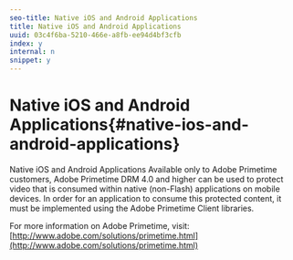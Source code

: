```yaml
---
seo-title: Native iOS and Android Applications
title: Native iOS and Android Applications
uuid: 03c4f6ba-5210-466e-a8fb-ee94d4bf3cfb
index: y
internal: n
snippet: y
---
```


# Native iOS and Android Applications{#native-ios-and-android-applications}

Native iOS and Android Applications Available only to Adobe Primetime customers, Adobe Primetime DRM 4.0 and higher can be used to protect video that is consumed within native (non-Flash) applications on mobile devices. In order for an application to consume this protected content, it must be implemented using the Adobe Primetime Client libraries.

For more information on Adobe Primetime, visit: [http://www.adobe.com/solutions/primetime.html](http://www.adobe.com/solutions/primetime.html) 
